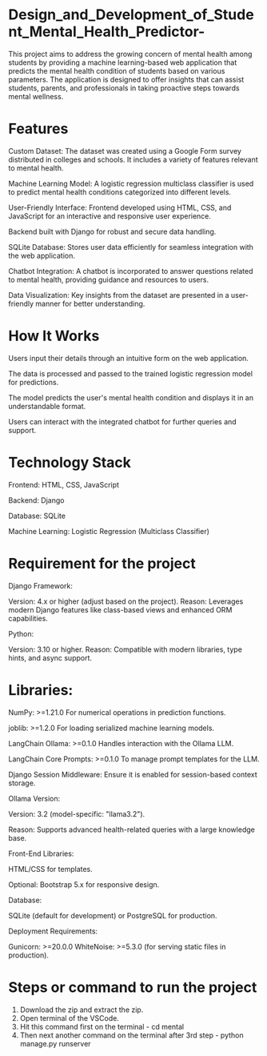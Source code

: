 # Design_and_Development_of_Student_Mental_Health_Predictor-
This project aims to address the growing concern of mental health among students by providing a machine learning-based web application that predicts the mental health condition of students based on various parameters. The application is designed to offer insights that can assist students, parents, and professionals in taking proactive steps towards mental wellness.

# Features
Custom Dataset: The dataset was created using a Google Form survey distributed in colleges and schools. It includes a variety of features relevant to mental health.

Machine Learning Model: A logistic regression multiclass classifier is used to predict mental health conditions categorized into different levels.

User-Friendly Interface:
Frontend developed using HTML, CSS, and JavaScript for an interactive and responsive user experience.

Backend built with Django for robust and secure data handling.

SQLite Database: Stores user data efficiently for seamless integration with the web application.

Chatbot Integration: A chatbot is incorporated to answer questions related to mental health, providing guidance and resources to users.

Data Visualization: Key insights from the dataset are presented in a user-friendly manner for better understanding.
# How It Works

Users input their details through an intuitive form on the web application.

The data is processed and passed to the trained logistic regression model for predictions.

The model predicts the user's mental health condition and displays it in an understandable format.

Users can interact with the integrated chatbot for further queries and support.



# Technology Stack

Frontend: HTML, CSS, JavaScript

Backend: Django

Database: SQLite

Machine Learning: Logistic Regression (Multiclass Classifier)

# Requirement for the project
Django Framework:

Version: 4.x or higher (adjust based on the project).
Reason: Leverages modern Django features like class-based views and enhanced ORM capabilities.

Python:

Version: 3.10 or higher.
Reason: Compatible with modern libraries, type hints, and async support.

# Libraries:

NumPy: >=1.21.0
For numerical operations in prediction functions.

joblib: >=1.2.0
For loading serialized machine learning models.

LangChain Ollama: >=0.1.0
Handles interaction with the Ollama LLM.

LangChain Core Prompts: >=0.1.0
To manage prompt templates for the LLM.

Django Session Middleware: Ensure it is enabled for session-based context storage.

Ollama Version:

Version: 3.2 (model-specific: "llama3.2").

Reason: Supports advanced health-related queries with a large knowledge base.

Front-End Libraries:

HTML/CSS for templates.

Optional: Bootstrap 5.x for responsive design.

Database:

SQLite (default for development) or PostgreSQL for production.

Deployment Requirements:

Gunicorn: >=20.0.0
WhiteNoise: >=5.3.0 (for serving static files in production).

# Steps or command to run the project 

1) Download the zip and extract the zip.
2) Open terminal of the VSCode.
3) Hit this command first on the terminal - cd mental
4) Then next another command on the terminal after 3rd step - python manage.py runserver
